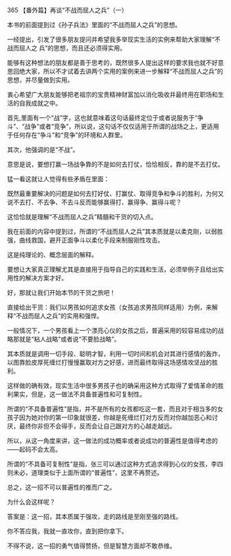 365 【番外篇】再谈“不战而屈人之兵”（一）



本书的前面提到过《孙子兵法》里面的“不战而屈人之兵”的思想。

一经提出，引发了很多朋友提问并希望我多举现实生活的实例来帮助大家理解“不战而屈人之
兵”的思想，而且还必须得实用。

能够有这种想法的朋友都是善于思考的，既然很多人提出这样的要求我也就不好意思回绝大家，所以不才试着去讲两个实用的案例来进一步解释“不战而屈人之兵”的思想，并尽量做到实用。

衷心希望广大朋友能够把老祖宗的宝贵精神财富加以消化吸收并最终用在职场和生活的自我成就之中。



首先,里面有一个“战”字，这也就意味着这句话最终定位于或者说服务于“争斗”、“战争”或者“竞争”，所以说，这句话不仅仅适用于所谓的战场之上，更适用于任何存在“争斗”和“竞争”的环境和人群里。

其次，他强调的是“不战”。

意思是说，要想打赢一场战争靠的不是如何去打仗，恰恰相反，靠的是不去打仗。

猛一看这就让人觉得有些矛盾在里面：

既然最重要解决的问题是如何去打好仗、打赢仗、取得竞争和争斗的胜利，为何又说不去打、不去争、不去斗反而能够赢得打、赢得争、赢得斗呢？

这恰恰就是理解“不战而屈人之兵”精髓和干货的切入点。



我在前面的内容中提到过，所谓的“不战而屈人之兵”其本质就是以柔克刚，以弱胜强，曲线救国，避开正面争斗以柔化手段来制服刚性攻击。

这是纯理论的、概念层面的解释。

要想让大家真正理解尤其是直接用于指导自己的实践和生活，必须举例子且给出实用性的解决方案才好。

好，那就让我们开始本节的干货之旅吧！



直接给出干货：我们以男孩如何追求女孩（女孩追求男孩同样适用）为例，来解释“不战而屈人之兵”的实用和强悍。

一般情况下，一个男孩看上一个漂亮心仪的女孩之后，普遍采用的较容易成功的战略那就是“粘人战略”或者说“不要脸战略”。

其本质就是调用一切手段、聪明才智，利用一切时间和机会对其进行感情的轰炸，以图靠脸皮厚死缠烂打慢慢赢取对方之好感，进而最终取得这场感情攻坚战的胜利。

这样做的确有效，现实生活中很多男孩子也的确采用这种方式取得了爱情革命的胜利果实，但是，这一做法不具备普遍性和可复制性。



所谓的“不具备普遍性”是指，并不是所有的女孩都吃这一套，而且对于相当多的女孩子因为她对你的第一印象就很差，你越是死缠烂打对方反而对你越加恶心和讨厌，最终你非但不会得手，反而会让自己跟对方的心越走越远。

所以，从这一角度来讲，这一做法的成功概率或者说成功的普遍性是值得考虑的——起码不会太高。



所谓的“不具备可复制性”是指，张三可以通过这种方式追求得到心仪的女孩，李四则未必，道理类似于上面所谓的“普遍性”，这里不再赘述。

总之，这一招不可以普遍性的推而广之。

为什么会这样呢？

答案是：这一招，其本质属于强攻，走的路线是至刚至强的路线。

你不答应我，我就一直攻你，直到把你拿下。

不得不说，这一招的勇气值得赞扬，但是智慧方面却不敢恭维。

